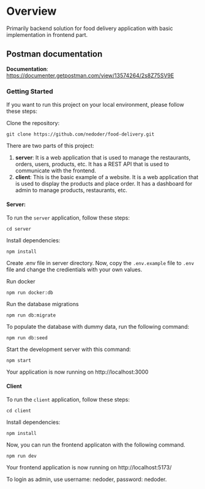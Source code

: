 # Overview

Primarily backend solution for food delivery application with basic implementation in frontend part.

## Postman documentation

**Documentation**: https://documenter.getpostman.com/view/13574264/2s8Z75SV9E

### Getting Started

If you want to run this project on your local environment, please follow these steps:

Clone the repository:

```
git clone https://github.com/nedoder/food-delivery.git
```

There are two parts of this project:

1. **server**: It is a web application that is used to manage the restaurants, orders, users, products, etc. It has a REST API that is used to communicate with the frontend.
2. **client**: This is the basic example of a website. It is a web application that is used to display the products and place order. It has a dashboard for admin to manage  products, restaurants, etc.

#### Server:

To run the `server` application, follow these steps:

```
cd server
```

Install dependencies:

```
npm install
```

Create .env file in server directory.
Now, copy the `.env.example` file to `.env` file and change the credientials with your own values.

Run docker

```
npm run docker:db
```

Run the database migrations

```
npm run db:migrate
```


To populate the database with dummy data, run the following command:

```
npm run db:seed
```

Start the development server with this command:

```
npm start
```

Your application is now running on http://localhost:3000

#### Client

To run the `client` application, follow these steps:

```
cd client
```

Install dependencies:

```
npm install
```
Now, you can run the frontend applicaton with the following command.

```
npm run dev
```

Your frontend application is now running on http://localhost:5173/


To login as admin, use username: nedoder, password: nedoder.
